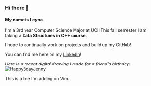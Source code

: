 ### Hi there 👋
#### My name is Leyna.

I'm a 3rd year Computer Science Major at UCI! This fall semester I am taking a **Data Structures in C++ course**.

I hope to continually work on projects and build up my GitHub!

You can find me here on my [LinkedIn](https://www.linkedin.com/in/leyna-nguyen-4a60a8232)!

*Here is a recent digital drawing I made for a friend's birthday:*
![HappyBdayJenny](https://github.com/LeynaNguyen3/LeynaNguyen3/assets/104172696/81dcf2b6-7727-460c-9862-26ed6a7c4815)

This is a line I'm adding on Vim.
<!--
**LeynaNguyen3/LeynaNguyen3** is a ✨ _special_ ✨ repository because its `README.md` (this file) appears on your GitHub profile.

Here are some ideas to get you started:

- 🔭 I’m currently working on ...
- 🌱 I’m currently learning ...
- 👯 I’m looking to collaborate on ...
- 🤔 I’m looking for help with ...
- 💬 Ask me about ...
- 📫 How to reach me: ...
- 😄 Pronouns: ...
- ⚡ Fun fact: ...
-->
